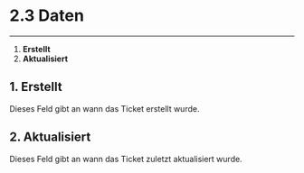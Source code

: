 # 2.3 Daten

---

1. **Erstellt**
2. **Aktualisiert**

## 1. Erstellt

Dieses Feld gibt an wann das Ticket erstellt wurde.

## 2. Aktualisiert

Dieses Feld gibt an wann das Ticket zuletzt aktualisiert wurde.



